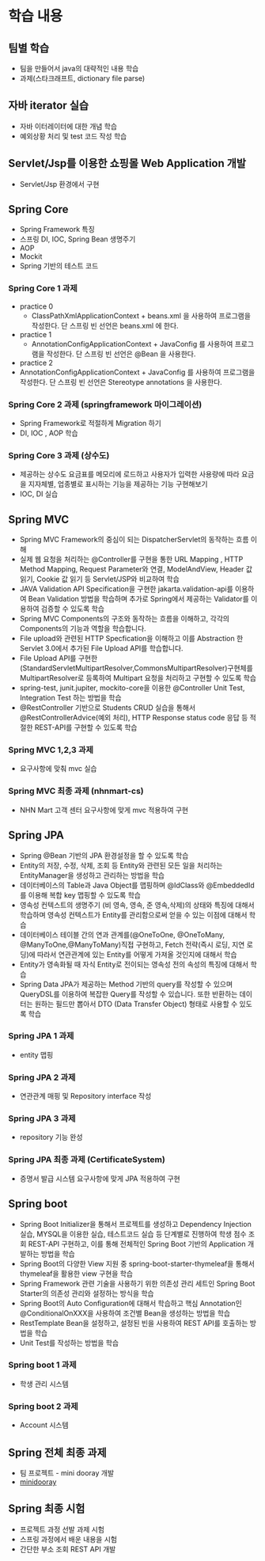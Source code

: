 # 학습 내용

## 팀별 학습


- 팀을 만들어서 java의 대략적인 내용 학습
- 과제(스타크래프트, dictionary file parse)

## 자바 iterator 실습

- 자바 이터레이터에 대한 개념 학습
- 예외상황 처리 및 test 코드 작성 학습

## Servlet/Jsp를 이용한 쇼핑몰 Web Application 개발

- Servlet/Jsp 환경에서 구현

## Spring Core

- Spring Framework 특징
- 스프링 DI, IOC, Spring Bean 생명주기
- AOP
- Mockit
- Spring 기반의 테스트 코드

### Spring Core 1 과제
- practice 0
  - ClassPathXmlApplicationContext + beans.xml 을 사용하여 프로그램을 작성한다. 단 스프링 빈 선언은 beans.xml 에 한다.
- practice 1
  - AnnotationConfigApplicationContext + JavaConfig 를 사용하여 프로그램을 작성한다. 단 스프링 빈 선언은 @Bean 을 사용한다.
- practice 2
 -  AnnotationConfigApplicationContext + JavaConfig 를 사용하여 프로그램을 작성한다. 단 스프링 빈 선언은 Stereotype annotations 을 사용한다.

### Spring Core 2 과제 (springframework 마이그레이션)
- Spring Framework로 적절하게 Migration 하기
- DI, IOC , AOP 학습

### Spring Core 3 과제 (상수도)
- 제공하는 상수도 요금표를 메모리에 로드하고 사용자가 입력한 사용량에 따라 요금을 지자체별, 업종별로 표시하는 기능을 제공하는 기능 구현해보기
- IOC, DI 실습

## Spring MVC
- Spring MVC Framework의 중심이 되는 DispatcherServlet의 동작하는 흐름 이해
- 실제 웹 요청을 처리하는 @Controller를 구현을 통한 URL Mapping , HTTP Method Mapping, Request Parameter와 연결, ModelAndView, Header 값 읽기, Cookie 값 읽기 등 Servlet/JSP와 비교하여 학습
- JAVA Validation API Specification을 구현한 jakarta.validation-api를 이용하여 Bean Validation 방법을 학습하며 추가로 Spring에서 제공하는 Validator를 이용하여 검증할 수 있도록 학습
- Spring MVC Components의 구조와 동작하는 흐름을 이해하고, 각각의 Components의 기능과 역할을 학습합니다.
- File upload와 관련된 HTTP Specfication을 이해하고 이를 Abstraction 한 Servlet 3.0에서 추가된 File Upload API를 학습합니다.
- File Upload API를 구현한(StandardServletMultipartResolver,CommonsMultipartResolver)구현체를 MultipartResolver로 등록하여 Multipart 요청을 처리하고 구현할 수 있도록 학습
- spring-test, junit.jupiter, mockito-core을 이용한 @Controller Unit Test, Integration Test 하는 방법을 학습
- @RestController 기반으로 Students CRUD 실습을 통해서 @RestControllerAdvice(예외 처리), HTTP Response status code 응답 등 적절한 REST-API를 구현할 수 있도록 학습

### Spring MVC 1,2,3 과제 
- 요구사항에 맞춰 mvc 실습

### Spring MVC 최종 과제 (nhnmart-cs)
- NHN Mart 고객 센터 요구사항에 맞게 mvc 적용하여 구현

## Spring JPA
- Spring @Bean 기반의 JPA 환경설정을 할 수 있도록 학습
- Entity의 저장, 수정, 삭제, 조회 등 Entity와 관련된 모든 일을 처리하는 EntityManager을 생성하고 관리하는 방법을 학습
- 데이터베이스의 Table과 Java Object를 맵핑하며 @IdClass와 @EmbeddedId를 이용해 복합 key 맵핑할 수 있도록 학습
- 영속성 컨텍스트의 생명주기 (비 영속, 영속, 준 영속,삭제)의 상태와 특징에 대해서 학습하며 영속성 컨텍스트가 Entity를 관리함으로써 얻을 수 있는 이점에 대해서 학습
- 데이터베이스 테이블 간의 연과 관계를(@OneToOne, @OneToMany, @ManyToOne,@ManyToMany)직접 구현하고, Fetch 전략(즉시 로딩, 지연 로딩)에 따라서 연관관계에 있는 Entity를 어떻게 가져올 것인지에 대해서 학습
- Entity가 영속화될 때 자식 Entity로 전이되는 영속성 전의 속성의 특징에 대해서 학습
- Spring Data JPA가 제공하는 Method 기반의 query를 작성할 수 있으며 QueryDSL를 이용하여 복잡한 Query를 작성할 수 있습니다. 또한 반환하는 데이터는 원하는 필드만 뽑아서 DTO (Data Transfer Object) 형태로 사용할 수 있도록 학습

### Spring JPA 1 과제 
- entity 맵핑

### Spring JPA 2 과제
- 연관관계 매핑 및 Repository interface 작성

### Spring JPA 3 과제
- repository 기능 완성

### Spring JPA 최종 과제 (CertificateSystem)
- 증명서 발급 시스템 요구사항에 맞게 JPA 적용하여 구현

## Spring boot
- Spring Boot Initializer을 통해서 프로젝트를 생성하고 Dependency Injection 실습, MYSQL을 이용한 실습, 테스트코드 실습 등 단계별로 진행하여 학생 점수 조회 REST-API 구현하고, 이를 통해 전체적인 Spring Boot 기반의 Application 개발하는 방법을 학습
- Spring Boot의 다양한 View 지원 중 spring-boot-starter-thymeleaf을 통해서 thymeleaf을 활용한 view 구현을 학습
- Spring Framework 관련 기술을 사용하기 위한 의존성 관리 세트인 Spring Boot Starter의 의존성 관리와 설정하는 방식을 학습
- Spring Boot의 Auto Configuration에 대해서 학습하고 핵심 Annotation인 @ConditionalOnXXX을 사용하여 조건별 Bean을 생성하는 방법을 학습
- RestTemplate Bean을 설정하고, 설정된 빈을 사용하여 REST API를 호출하는 방법을 학습
- Unit Test를 작성하는 방법을 학습

### Spring boot 1 과제 
- 학생 관리 시스템

### Spring boot 2 과제
- Account 시스템

## Spring 전체 최종 과제

- 팀 프로젝트 - mini dooray 개발
- [minidooray](https://github.com/nhn-academy-minidooray)

## Spring 최종 시험
- 프로젝트 과정 선발 과제 시험
- 스프링 과정에서 배운 내용을 시험
- 간단한 부소 조회 REST API 개발
